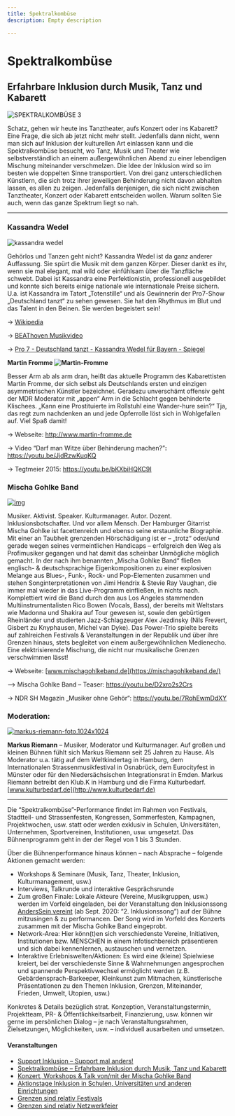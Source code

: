 ```yaml
---
title: Spektralkombüse
description: Empty description

---
```

# Spektralkombüse

## Erfahrbare Inklusion durch Musik, Tanz und Kabarett

![SPEKTRALKOMBÜSE 3](https://www.grenzensindrelativ.de/wp-content/uploads/2015/11/SPEKTRALKOMBÜSE-3.png)

Schatz, gehen wir heute ins Tanztheater, aufs Konzert oder ins  Kabarett? Eine Frage, die sich ab jetzt nicht mehr stellt. Jedenfalls  dann nicht, wenn man sich auf Inklusion der kulturellen Art einlassen  kann und die Spektralkombüse besucht, wo Tanz, Musik und Theater wie  selbstverständlich an einem außergewöhnlichen Abend zu einer lebendigen  Mischung miteinander verschmelzen. Die Idee der Inklusion wird so im  besten wie doppelten Sinne transportiert. Von drei ganz  unterschiedlichen Künstlern, die sich trotz ihrer jeweiligen Behinderung nicht davon abhalten lassen, es allen zu zeigen. Jedenfalls denjenigen, die sich nicht zwischen Tanztheater, Konzert oder Kabarett entscheiden  wollen. Warum sollten Sie auch, wenn das ganze Spektrum liegt so nah.

***

### **Kassandra Wedel**

![kassandra wedel](https://www.grenzensindrelativ.de/wp-content/uploads/2015/11/kassandra-wedel-300x300.jpg)

Gehörlos und Tanzen geht nicht? Kassandra Wedel ist da ganz anderer  Auffassung. Sie spürt die Musik mit dem ganzen Körper. Dieser dankt es  ihr, wenn sie mal elegant, mal wild oder einfühlsam über die Tanzfläche  schwebt. Dabei ist Kassandra eine Perfektionistin, professionell  ausgebildet und konnte sich bereits einige nationale wie internationale  Preise sichern. U.a. ist Kassandra im Tatort „Totenstille“ und als  Gewinnerin der Pro7-Show „Deutschland tanzt“ zu sehen gewesen. Sie hat  den Rhythmus im Blut und das Talent in den Beinen. Sie werden begeistert sein!

→ [Wikipedia]()

→ [BEAThoven Musikvideo]()

→ [Pro 7 - Deutschland tanzt - Kassandra Wedel für Bayern - Spiegel](http://www.prosieben.de/tv/deutschland-tanzt/video/12-kassandra-wedel-fuer-bayern-spiegel-clip)

**Martin Fromme ![Martin-Fromme](https://www.grenzensindrelativ.de/wp-content/uploads/2015/11/Martin-Fromme-225x300.jpeg)**

Besser Arm ab als arm dran, heißt das aktuelle Programm des  Kabarettisten Martin Fromme, der sich selbst als Deutschlands ersten und einzigen asymmetrischen Künstler bezeichnet. Geradezu unverschämt  offensiv geht der MDR Moderator mit „appen“ Arm in die Schlacht gegen  behinderte Klischees. „Kann eine Prostituierte im Rollstuhl eine  Wander-hure sein?“ Tja, das regt zum nachdenken an und jede Opferrolle  löst sich in Wohlgefallen auf. Viel Spaß damit!

→ Webseite: http://www.martin-fromme.de

→ Video “Darf man Witze über Behinderung machen?”**:** https://youtu.be/JjdRzwKuqKQ

→ Tegtmeier 2015: https://youtu.be/bKXbiHQKC9I

### **Mischa Gohlke Band**

[![img](https://www.grenzensindrelativ.de/wp-content/uploads/2019/04/Mischa-Gohlke-Band-Fabrik2018-300x211.jpg)](https://www.grenzensindrelativ.de/wp-content/uploads/2019/04/Mischa-Gohlke-Band-Fabrik2018.jpg)

Musiker. Aktivist. Speaker. Kulturmanager. Autor. Dozent. Inklusionsbotschafter. Und vor allem Mensch. Der Hamburger  Gitarrist Mischa Gohlke ist facettenreich und ebenso seine erstaunliche  Biographie. Mit einer an Taubheit grenzenden Hörschädigung ist er –  „trotz“ oder/und gerade wegen seines vermeintlichen Handicaps –  erfolgreich den Weg als Profimusiker gegangen und hat damit das  scheinbar Unmögliche möglich gemacht. In der nach ihm benannten „Mischa  Gohlke Band“ fließen englisch- & deutschsprachige Eigenkompositionen zu einer explosiven Melange aus Blues-, Funk-, Rock- und Pop-Elementen  zusammen und stehen Songinterpretationen von Jimi Hendrix & Stevie  Ray Vaughan, die immer mal wieder in das Live-Programm einfließen, in  nichts nach. Komplettiert wird die Band durch den aus Los Angeles  stammenden Multiinstrumentalisten Rico Bowen (Vocals, Bass), der bereits mit Weltstars wie Madonna und Shakira auf Tour gewesen ist, sowie den  gebürtigen Rheinländer und studierten Jazz-Schlagzeuger Alex Jezdinsky  (Nils Frevert, Gisbert zu Knyphausen, Michel van Dyke). Das Power-Trio  spielte bereits auf zahlreichen Festivals & Veranstaltungen in der  Republik und über ihre Grenzen hinaus, stets begleitet von einem  außergewöhnlichen Medienecho. Eine elektrisierende Mischung, die nicht  nur musikalische Grenzen verschwimmen lässt!

→ Webseite: [www.mischagohlkeband.de](https://mischagohlkeband.de/)

–> Mischa Gohlke Band – Teaser: https://youtu.be/D2xro2s2Crs

→ NDR SH Magazin „Musiker ohne Gehör“: https://youtu.be/7RohEwmDdXY

### **Moderation:**

[![markus-riemann-foto.1024x1024](https://www.grenzensindrelativ.de/wp-content/uploads/2016/07/markus-riemann-foto.1024x1024-300x277.jpg)](https://www.grenzensindrelativ.de/wp-content/uploads/2016/07/markus-riemann-foto.1024x1024.jpg)

**Markus Riemann** – Musiker, Moderator und  Kulturmanager. Auf großen und kleinen Bühnen fühlt sich Markus Riemann  seit 25 Jahren zu Hause. Als Moderator u.a. tätig auf dem Weltkindertag  in Hamburg, dem Internationalen Strassenmusikfestival in Osnabrück, dem  Eurocityfest in Münster oder für den Niedersächsischen Integrationsrat  in Emden. Markus Riemann betreibt den Klub.K in Hamburg und die Firma  Kulturbedarf. [www.kulturbedarf.de](http://www.kulturbedarf.de)

***

Die “Spektralkombüse”-Performance findet im Rahmen von Festivals,  Stadtteil- und Strassenfesten, Kongressen, Sommerfesten, Kampagnen,  Projektwochen, usw. statt oder werden exklusiv in Schulen,  Universitäten, Unternehmen, Sportvereinen, Institutionen, usw.  umgesetzt. Das Bühnenprogramm geht in der der Regel von 1 bis 3 Stunden.

Über die Bühnenperformance hinaus können – nach Absprache – folgende Aktionen gemacht werden:

* Workshops & Seminare (Musik, Tanz, Theater, Inklusion, Kulturmanagement, usw.)
* Interviews, Talkrunde und interaktive Gesprächsrunde
* Zum großen Finale: Lokale Akteure (Vereine, Musikgruppen, usw.)  werden im Vorfeld eingeladen, bei der Veranstaltung den Inklusionssong[ AndersSein vereint](https://www.grenzensindrelativ.de/anderssein-vereint-2/inklusionssong-fuer-deutschland.html) (ab Sept. 2020: “2. Inklusionssong”) auf der Bühne mitzusingen & zu performancen. Der Song wird im Vorfeld des Konzerts zusammen mit der  Mischa Gohlke Band eingeprobt.
* Network-Area: Hier könn(t)en sich verschiedenste Vereine,  Initiativen, Institutionen bzw. MENSCHEN in einem Infotischbereich  präsentieren und sich dabei kennenlernen, austauschen und vernetzen.
* Interaktive Erlebniswelten/Aktionen: Es wird eine (kleine)  Spielwiese kreiert, bei der verschiedenste Sinne & Wahrnehmungen  angesprochen und spannende Perspektivwechsel ermöglicht werden (z.B.  Gebärdensprach-Barkeeper, Kleinkunst zum Mitmachen, künstlerische  Präsentationen zu den Themen Inklusion, Grenzen, Miteinander, Frieden,  Umwelt, Utopien, usw.)

Konkretes & Details bezüglich strat. Konzeption,  Veranstaltungstermin, Projektteam, PR- & Öffentlichkeitsarbeit,  Finanzierung, usw. können wir gerne im persönlichen Dialog – je nach  Veranstaltungsrahmen, Zielsetzungen, Möglichkeiten, usw. – individuell  ausarbeiten und umsetzen.

#### Veranstaltungen

* [Support Inklusion – Support mal anders!](https://www.grenzensindrelativ.de/veranstaltungen/support-inklusion-support-mal-anders.html)
* [Spektralkombüse – Erfahrbare Inklusion durch Musik, Tanz und Kabarett](https://www.grenzensindrelativ.de/veranstaltungen/spektralkombuese.html)
* [Konzert, Workshops & Talk von/mit der Mischa Gohlke Band](https://www.grenzensindrelativ.de/veranstaltungen/konzert-workshop-talkrunde.html)
* [Aktionstage Inklusion in Schulen, Universitäten und anderen Einrichtungen](https://www.grenzensindrelativ.de/veranstaltungen/aktionstage-inklusion.html)
* [Grenzen sind relativ Festivals](https://www.grenzensindrelativ.de/veranstaltungen/3-grenzen-sind-relativ-festival-sa-26-10-19-fabrik-hamburg-2-2.html)
* [Grenzen sind relativ Netzwerkfeier](https://www.grenzensindrelativ.de/veranstaltungen/monatliche-grenzen-sind-relativ-netzwerkfeier-im-kukuun-hh.html)
